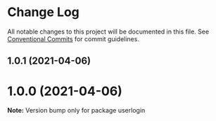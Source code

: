 # Change Log

All notable changes to this project will be documented in this file.
See [Conventional Commits](https://conventionalcommits.org) for commit guidelines.

## 1.0.1 (2021-04-06)



# 1.0.0 (2021-04-06)

**Note:** Version bump only for package userlogin
